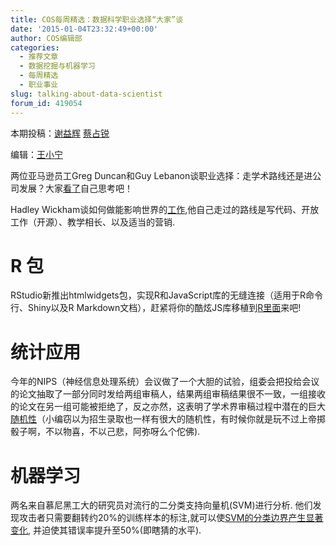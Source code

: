 ```yaml
---
title: COS每周精选：数据科学职业选择“大家”谈
date: '2015-01-04T23:32:49+00:00'
author: COS编辑部
categories:
  - 推荐文章
  - 数据挖掘与机器学习
  - 每周精选
  - 职业事业
slug: talking-about-data-scientist
forum_id: 419054
---
```


本期投稿：[谢益辉](http://yihui.name/) [蔡占锐](http://weibo.com/3264504301/profile?rightmod=1&wvr=6&mod=personinfo)

编辑：[王小宁](http://weibo.com/wangxiaoningtongxue/profile?rightmod=1&wvr=6&mod=personinfo)

两位亚马逊员工Greg Duncan和Guy Lebanon谈职业选择：走学术路线还是进公司发展？大家[看了](https://www.linkedin.com/pulse/academic-vs-industry-careers-guy-lebanon)自己思考吧！

Hadley Wickham谈如何做能影响世界的[工作](http://bulletin.imstat.org/2014/12/hadley-wickham-impact-the-world-by-being-useful/),他自己走过的路线是写代码、开放工作（开源）、教学相长、以及适当的营销.


# R 包

RStudio新推出htmlwidgets包，实现R和JavaScript库的无缝连接（适用于R命令行、Shiny以及R Markdown文档），赶紧将你的酷炫JS库移植到[R里面](http://blog.rstudio.org/2014/12/18/htmlwidgets-javascript-data-visualization-for-r/)来吧!

# 统计应用

今年的NIPS（神经信息处理系统）会议做了一个大胆的试验，组委会把投给会议的论文抽取了一部分同时发给两组审稿人，结果两组审稿结果很不一致，一组接收的论文在另一组可能被拒绝了，反之亦然，这表明了学术界审稿过程中潜在的巨大[随机性](http://mrtz.org/blog/the-nips-experiment/)（小编窃以为招生录取也一样有很大的随机性，有时候你就是玩不过上帝掷骰子啊，不以物喜，不以己悲，阿弥呀么个佗佛).

# 机器学习

两名来自慕尼黑工大的研究员对流行的二分类支持向量机(SVM)进行分析. 他们发现攻击者只需要翻转约20%的训练样本的标注,就可以使[SVM的分类边界产生显著变化](http://home.in.tum.de/~xiaoh/HanXiao2012ecai.pdf), 并迫使其错误率提升至50%(即瞎猜的水平).
